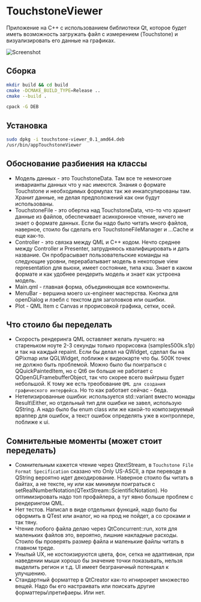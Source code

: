 # TouchstoneViewer
Приложение на C++ с использованием библиотеки Qt, которое будет иметь возможность загружать файл с измерением (Touchstone) и визуализировать его данные на графиках.  

![Screenshot](https://github.com/Krutovskiy/TouchstoneViewer/tree/master/img/screenshot.png)

## Сборка 

```bash
mkdir build && cd build
cmake -DCMAKE_BUILD_TYPE=Release ..
cmake --build .

cpack -G DEB
```


## Установка
```bash
sudo dpkg -i touchstone-viewer_0.1_amd64.deb
/usr/bin/appTouchstoneViewer
```

## Обоснование разбиения на классы
* Модель данных - это TouchstoneData. Там все те немногоие инварианты данных что у нас имеются. Знания о формате Touchstone и необходимых формулах так же инкапсулированы там. Хранит данные, не делая предположений как они будут использованы.
* TouchstoneFile - это обертка над TouchstoneData, что-то что хранит данные из файлов, обеспечивает асинхронное чтение, ничего не знает о формате данных. Если бы надо было читать много файлов, наверное, стоило бы сделать его TouchstoneFileManager и ...Cache и еще как-то. 
* Controller - это связка между QML и C++ кодом. Нечто среднее между Controller и Presenter, затрудняюсь квалифицировать и дать название. Он пробрасывает пользовательские команды на следующие уровни, перерабатывает модель в некоторые view representation для вьюхи, имеет состояние, типа кэш. Знает в каком формате и как удобнее рендерить модель и знает как устроена модель.
* Main.qml - главная форма, объединяющая все компоненты.
* MenuBar - вершина моего ux-engineer мастерства. Кнопка для openDialog и лэебл с текстом для заголовков или ошибки. 
* Plot - QML Item с Canvas и прорисовкой графика, сетки, осей. 

## Что стоило бы переделать
* Скорость рендеринга QML оставляет желать лучшего: на стареньком ноуте 2-3 секунды только прорисовка (samples500k.s1p) и так на каждый repaint. Если бы делал на QWidget, сделал бы на QPixmap или QGLWidget, поближе к видеокарте что бы. 500К точек не должно быть проблемой. Можно было бы поиграться с QQuickPaintedItem, но с Qt6 он больше не работает с QOpenGLFramebufferObject, так что скорее всего выйгрыш будет небольшой. К тому же есть треобование `QML для создания графического интерфейса`. Но то как работает сейчас - беда.
* Нетепизированные ошибки: используется std::variant вместо монады Result\Either, но отдельный тип для ошибки не завел, использую QString. А надо было бы enum class или же какой-то композируемый враппер для ошибок, а текст ошибок определять уже в контроллере, поближе к ui.

## Сомнительные моменты (может стоит переделать)
* Сомнительным кажется чтение через QtextStream, в `Touchstone File Format Specification` сказано что Only US-ASCII, а при переводе в QString вероятно идет декодирование. Наверное стоило бы читать в байтах, а не тексте, ну или как минимум поиграться с setRealNumberNotation(QTextStream::ScientificNotation). Но оптимизировать надо топ профайлера, а тут явно больше проблем с рендерингом QML. 
* Нет тестов. Написал в виде отдельных функций, надо было бы оформить в QTest или аналог, но на прод не пойдет, а со сроками и так тяну. 
* Чтение любого файла делаю через QtConcurrent::run, хотя для маленьких файлов это, вероятно, лишние накладные расходы. Стоило бы проверять размер файла и маленькие файлы читать в главном треде. 
* Унылый UX, не костоизируются цвета, фон, сетка не адаптивная, при наведении мыши хорошо бы значение точки показывать, нельзя выделить регион и т.д. UI имеет безграничный потенциал к улучшению. 
* Стандартный форматтер в QtCreator как-то игнироирет множество вещей. Надо бы его настраивать или поискать другие форматтеры\претифаеры. Или нет.
